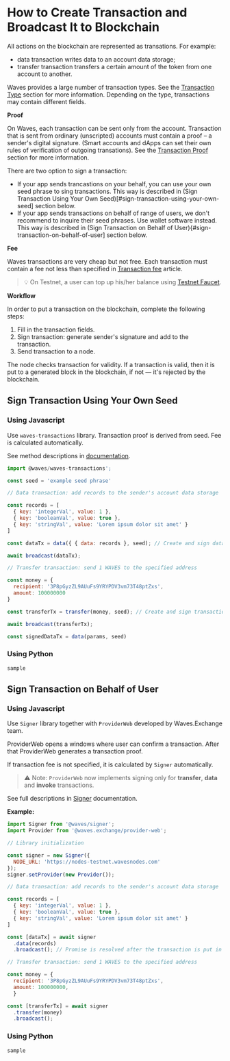 # How to Create Transaction and Broadcast It to Blockchain

All actions on the blockchain are represented as transations. For example:

* data transaction writes data to an account data storage;
* transfer transaction transfers a certain amount of the token from one account to another.

Waves provides a large number of transaction types. See the [Transaction Type](/en/blockchain/transaction-type) section for more information. Depending on the type, transactions may contain different fields.

**Proof**

On Waves, each transaction can be sent only from the account. Transaction that is sent from ordinary (unscripted) accounts must contain a proof – a sender's digital signature. (Smart accounts and dApps can set their own rules of verification of outgoing transations). See the [Transaction Proof](/en/blockchain/transaction/transaction-proof) section for more information.

There are two option to sign a transaction:

* If your app sends trancastions on your behalf, you can use your own seed phrase to sing transactions. This way is described in (Sign Transaction Using Your Own Seed)[#sign-transaction-using-your-own-seed] section below.
* If your app sends transactions on behalf of range of users, we don't recommend to inquire their seed phrases. Use wallet software instead. This way is described in (Sign Transaction on Behalf of User){#sign-transaction-on-behalf-of-user] section below.

**Fee**

Waves transactions are very cheap but not free. Each transaction must contain a fee not less than specified in [Transaction fee](/en/blockchain/transaction/transaction-fee) article.

> :bulb: On Testnet, a user can top up his/her balance using [Testnet Faucet](/en/ecosystem/waves-explorer/account-balance-top-up-in-the-test-network).

**Workflow**

In order to put a transaction on the blockchain, complete the following steps:

1. Fill in the transaction fields.
2. Sign transaction: generate sender's signature and add to the transaction.
3. Send transaction to a node.

The node checks transaction for validity. If a transaction is valid, then it is put to a generated block in the blockchain, if not — it's rejected by the blockchain.

## Sign Transaction Using Your Own Seed

### Using Javascript

Use `waves-transactions` library. Transaction proof is derived from seed. Fee is calculated automatically.

See method descriptions in [documentation](https://wavesplatform.github.io/waves-transactions/index.html).

```js
import @waves/waves-transactions';

const seed = 'example seed phrase'

// Data transaction: add records to the sender's account data storage

const records = [
  { key: 'integerVal', value: 1 },
  { key: 'booleanVal', value: true },
  { key: 'stringVal', value: 'Lorem ipsum dolor sit amet' }
]

const dataTx = data({ { data: records }, seed); // Create and sign data transaction

await broadcast(dataTx);

// Transfer transaction: send 1 WAVES to the specified address

const money = {
  recipient: '3P8pGyzZL9AUuFs9YRYPDV3vm73T48ptZxs',
  amount: 100000000
}

const transferTx = transfer(money, seed); // Create and sign transaction

await broadcast(transferTx);

const signedDataTx = data(params, seed)
```

### Using Python

```
sample
```

## Sign Transaction on Behalf of User

### Using Javascript

Use `Signer` library together with `ProviderWeb` developed by Waves.Exchange team.

ProviderWeb opens a windows where user can confirm a transaction. After that ProviderWeb generates a transaction proof.

If transaction fee is not specified, it is calculated by `Signer` automatically.

> :warning: Note: `ProviderWeb` now implements signing only for **transfer**, **data** and **invoke** transactions.

See full descriptions in [Signer](/en/building-apps/waves-api-and-sdk/client-libraries/signer) documentation.

**Example:**

```js
import Signer from '@waves/signer';
import Provider from '@waves.exchange/provider-web';

// Library initialization

const signer = new Signer({
  NODE_URL: 'https://nodes-testnet.wavesnodes.com'
});
signer.setProvider(new Provider());

// Data transaction: add records to the sender's account data storage

const records = [
  { key: 'integerVal', value: 1 },
  { key: 'booleanVal', value: true },
  { key: 'stringVal', value: 'Lorem ipsum dolor sit amet' }
]

const [dataTx] = await signer
  .data(records)
  .broadcast(); // Promise is resolved after the transaction is put in UTX pool

// Transfer transaction: send 1 WAVES to the specified address

const money = {
  recipient: '3P8pGyzZL9AUuFs9YRYPDV3vm73T48ptZxs',
  amount: 100000000,
  }

const [transferTx] = await signer
  .transfer(money)
  .broadcast();
```

### Using Python

```
sample
```
